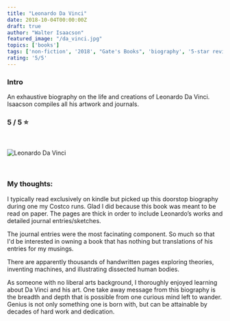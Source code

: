 ```yaml
---
title: "Leonardo Da Vinci"
date: 2018-10-04T00:00:00Z
draft: true
author: "Walter Isaacson"
featured_image: "/da_vinci.jpg"
topics: ['books']
tags: ['non-fiction', '2018', "Gate's Books", 'biography', '5-star reviews']
rating: '5/5'
---
```


### Intro 
An exhaustive biography on the life and creations of Leonardo Da Vinci. Isaacson compiles all his artwork and journals. 
### 5 / 5 :star:

<br>

![Leonardo Da Vinci](/da_vinci.jpg#center)

<br>

### My thoughts:

I typically read exclusively on kindle but picked up this doorstop biography during one my Costco runs.  Glad I did because this book was meant to be read on paper. The pages are thick in order to include Leonardo’s works and detailed journal entries/sketches. 

The journal entries were the most facinating component. So much so that I'd be interested in owning a book that has nothing but translations of his entries for my musings. 

There are apparently thousands of handwritten pages exploring theories, inventing machines, and illustrating dissected human bodies.  

As someone with no liberal arts background, I thoroughly enjoyed learning about Da Vinci and his art. One take away message from this biography is the breadth and depth that is possible from one curious mind left to wander. Genius is not only something one is born with, but can be attainable by decades of hard work and dedication. 